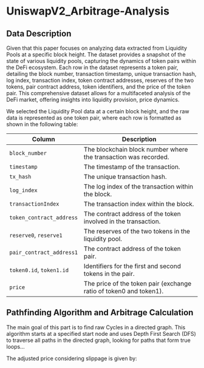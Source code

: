 # UniswapV2_Arbitrage-Analysis
## Data Description

Given that this paper focuses on analyzing data extracted from Liquidity Pools at a specific block height. The dataset provides a snapshot of the state of various liquidity pools, capturing the dynamics of token pairs within the DeFi ecosystem. Each row in the dataset represents a token pair, detailing the block number, transaction timestamp, unique transaction hash, log index, transaction index, token contract addresses, reserves of the two tokens, pair contract address, token identifiers, and the price of the token pair. This comprehensive dataset allows for a multifaceted analysis of the DeFi market, offering insights into liquidity provision, price dynamics.

We selected the Liquidity Pool data at a certain block height, and the raw data is represented as one token pair, where each row is formatted as shown in the following table:

| Column | Description |
| ------ | ----------- |
| `block_number` | The blockchain block number where the transaction was recorded. |
| `timestamp` | The timestamp of the transaction. |
| `tx_hash` | The unique transaction hash. |
| `log_index` | The log index of the transaction within the block. |
| `transactionIndex` | The transaction index within the block. |
| `token_contract_address` | The contract address of the token involved in the transaction. |
| `reserve0`, `reserve1` | The reserves of the two tokens in the liquidity pool. |
| `pair_contract_address1` | The contract address of the token pair. |
| `token0.id`, `token1.id` | Identifiers for the first and second tokens in the pair. |
| `price` | The price of the token pair (exchange ratio of token0 and token1). |

## Pathfinding Algorithm and Arbitrage Calculation

The main goal of this part is to find raw Cycles in a directed graph. This algorithm starts at a specified start node and uses Depth First Search (DFS) to traverse all paths in the directed graph, looking for paths that form true loops...

The adjusted price considering slippage is given by:
